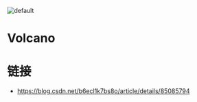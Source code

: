 ![default](https://i.postimg.cc/V6m3yh19/image.png)

# Volcano

# 链接

- https://blog.csdn.net/b6ecl1k7bs8o/article/details/85085794
